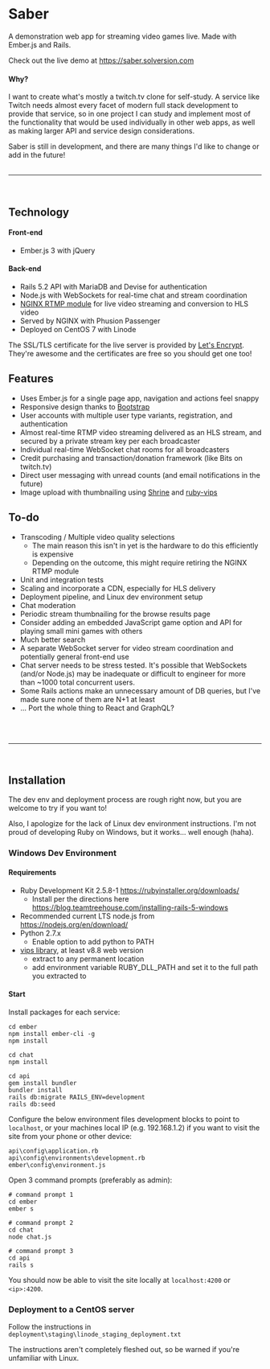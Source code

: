 # Saber

A demonstration web app for streaming video games live. Made with Ember.js and Rails.

Check out the live demo at https://saber.solversion.com

#### Why?

I want to create what's mostly a twitch.tv clone for self-study. A service like Twitch needs almost every facet of modern full stack development to provide that service, so in one project I can study and implement most of the functionality that would be used individually in other web apps, as well as making larger API and service design considerations.

Saber is still in development, and there are many things I'd like to change or add in the future!
<br>
<br>

---

<br>

## Technology

#### Front-end
- Ember.js 3 with jQuery

#### Back-end
- Rails 5.2 API with MariaDB and Devise for authentication
- Node.js with WebSockets for real-time chat and stream coordination
- [NGINX RTMP module](https://github.com/sergey-dryabzhinsky/nginx-rtmp-module) for live video streaming and conversion to HLS video
- Served by NGINX with Phusion Passenger
- Deployed on CentOS 7 with Linode

The SSL/TLS certificate for the live server is provided by [Let's Encrypt](https://letsencrypt.org/getting-started/). They're awesome and the certificates are free so you should get one too!

## Features

- Uses Ember.js for a single page app, navigation and actions feel snappy
- Responsive design thanks to [Bootstrap](https://getbootstrap.com/)
- User accounts with multiple user type variants, registration, and authentication
- Almost real-time RTMP video streaming delivered as an HLS stream, and secured by a private stream key per each broadcaster
- Individual real-time WebSocket chat rooms for all broadcasters
- Credit purchasing and transaction/donation framework (like Bits on twitch.tv)
- Direct user messaging with unread counts (and email notifications in the future)
- Image upload with thumbnailing using [Shrine](https://github.com/shrinerb/shrine) and [ruby-vips](https://github.com/libvips/ruby-vips)

## To-do

- Transcoding / Multiple video quality selections
  - The main reason this isn't in yet is the hardware to do this efficiently is expensive
  - Depending on the outcome, this might require retiring the NGINX RTMP module
- Unit and integration tests
- Scaling and incorporate a CDN, especially for HLS delivery
- Deployment pipeline, and Linux dev environment setup
- Chat moderation
- Periodic stream thumbnailing for the browse results page
- Consider adding an embedded JavaScript game option and API for playing small mini games with others
- Much better search
- A separate WebSocket server for video stream coordination and potentially general front-end use
- Chat server needs to be stress tested. It's possible that WebSockets (and/or Node.js) may be inadequate or difficult to engineer for more than ~1000 total concurrent users.
- Some Rails actions make an unnecessary amount of DB queries, but  I've made sure none of them are N+1 at least
- ... Port the whole thing to React and GraphQL?
<br>
<br>

---

<br>

## Installation

The dev env and deployment process are rough right now, but you are welcome to try if you want to!

Also, I apologize for the lack of Linux dev environment instructions. I'm not proud of developing Ruby on Windows, but it works... well enough (haha).

### Windows Dev Environment
#### Requirements
- Ruby Development Kit 2.5.8-1 https://rubyinstaller.org/downloads/
  - Install per the directions here https://blog.teamtreehouse.com/installing-rails-5-windows
- Recommended current LTS node.js from https://nodejs.org/en/download/
- Python 2.7.x
  - Enable option to add python to PATH
- [vips library](https://github.com/libvips/libvips/releases), at least v8.8 web version
  - extract to any permanent location
  - add environment variable RUBY_DLL_PATH and set it to the full path you extracted to

#### Start

Install packages for each service:
```shell
cd ember
npm install ember-cli -g
npm install

cd chat
npm install

cd api
gem install bundler
bundler install
rails db:migrate RAILS_ENV=development
rails db:seed
```

Configure the below environment files development blocks to point to ```localhost```, or your machines local IP (e.g. 192.168.1.2) if you want to visit the site from your phone or other device:
```shell
api\config\application.rb
api\config\environments\development.rb
ember\config\environment.js
```

Open 3 command prompts (preferably as admin):
```shell
# command prompt 1
cd ember
ember s

# command prompt 2
cd chat
node chat.js

# command prompt 3
cd api
rails s
```

You should now be able to visit the site locally at ```localhost:4200``` or ```<ip>:4200```.

### Deployment to a CentOS server

Follow the instructions in ```deployment\staging\linode_staging_deployment.txt```

The instructions aren't completely fleshed out, so be warned if you're unfamiliar with Linux.

